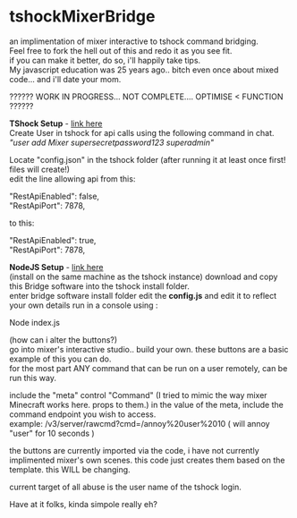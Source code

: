 # tshockMixerBridge
an implimentation of mixer interactive to tshock command bridging.  
Feel free to fork the hell out of this and redo it as you see fit.  
if you can make it better, do so, i'll happily take tips.  
My javascript education was 25 years ago.. bitch even once about mixed code... and i'll date your mom.  
  
?????? WORK IN PROGRESS... NOT COMPLETE.... OPTIMISE < FUNCTION ??????  
  
<b>TShock Setup</b> - <a href="">link here</a>  
Create User in tshock for api calls using the following command in chat.  
<i>"user add Mixer supersecretpassword123 superadmin"</i>  
  
Locate "config.json" in the tshock folder (after running it at least once first! files will create!)   
edit the line allowing api from this:  
  
  "RestApiEnabled": false,  
  "RestApiPort": 7878,  
  
to this:  
  
  "RestApiEnabled": true,  
  "RestApiPort": 7878,  
  
<b>NodeJS Setup</b> - <a href="">link here</a>  
(install on the same machine as the tshock instance)
download and copy this Bridge software into the tshock install folder.  
enter bridge software install folder
edit the <b>config.js</b> and edit it to reflect your own details
run in a console using :  

Node index.js
  
(how can i alter the buttons?)  
go into mixer's interactive studio.. build your own.  these buttons are a basic example of this you can do.  
for the most part ANY command that can be run on a user remotely, can be run this way.  
  
include the "meta" control "Command" (I tried to mimic the way mixer Minecraft works here. props to them.)
in the value of the meta, include the command endpoint you wish to access.  
example: /v3/server/rawcmd?cmd=/annoy%20user%2010 ( will annoy "user" for 10 seconds )

the buttons are currently imported via the code, i have not currently implimented mixer's own scenes. this code just creates them based on the template. this WILL be changing. 

current target of all abuse is the user name of the tshock login.
  
Have at it folks, kinda simpole really eh?  
